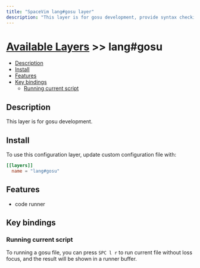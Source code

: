 ```yaml
---
title: "SpaceVim lang#gosu layer"
description: "This layer is for gosu development, provide syntax checking, code runner and repl support for gosu file."
---
```


# [Available Layers](../../) >> lang#gosu

<!-- vim-markdown-toc GFM -->

- [Description](#description)
- [Install](#install)
- [Features](#features)
- [Key bindings](#key-bindings)
  - [Running current script](#running-current-script)

<!-- vim-markdown-toc -->

## Description

This layer is for gosu development.

## Install

To use this configuration layer, update custom configuration file with:

```toml
[[layers]]
  name = "lang#gosu"
```
## Features

- code runner

## Key bindings

### Running current script

To running a gosu file, you can press `SPC l r` to run current file without loss focus, and the result will be shown in a runner buffer.

